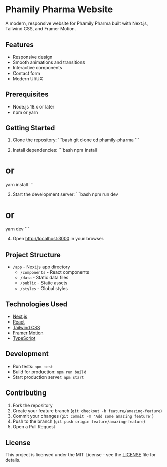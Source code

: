 # Phamily Pharma Website

A modern, responsive website for Phamily Pharma built with Next.js, Tailwind CSS, and Framer Motion.

## Features

- Responsive design
- Smooth animations and transitions
- Interactive components
- Contact form
- Modern UI/UX

## Prerequisites

- Node.js 18.x or later
- npm or yarn

## Getting Started

1. Clone the repository:
\`\`\`bash
git clone <repository-url>
cd phamily-pharma
\`\`\`

2. Install dependencies:
\`\`\`bash
npm install
# or
yarn install
\`\`\`

3. Start the development server:
\`\`\`bash
npm run dev
# or
yarn dev
\`\`\`

4. Open [http://localhost:3000](http://localhost:3000) in your browser.

## Project Structure

- `/app` - Next.js app directory
  - `/components` - React components
  - `/data` - Static data files
  - `/public` - Static assets
  - `/styles` - Global styles

## Technologies Used

- [Next.js](https://nextjs.org/)
- [React](https://reactjs.org/)
- [Tailwind CSS](https://tailwindcss.com/)
- [Framer Motion](https://www.framer.com/motion/)
- [TypeScript](https://www.typescriptlang.org/)

## Development

- Run tests: `npm test`
- Build for production: `npm run build`
- Start production server: `npm start`

## Contributing

1. Fork the repository
2. Create your feature branch (`git checkout -b feature/amazing-feature`)
3. Commit your changes (`git commit -m 'Add some amazing feature'`)
4. Push to the branch (`git push origin feature/amazing-feature`)
5. Open a Pull Request

## License

This project is licensed under the MIT License - see the [LICENSE](LICENSE) file for details.
